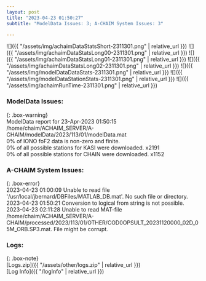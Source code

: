 ```yaml
---
layout: post
title: "2023-04-23 01:50:27"
subtitle: "ModelData Issues: 3; A-CHAIM System Issues: 3"

---
```


![]({{ "/assets/img/achaimDataStatsShort-2311301.png" | relative_url }})
![]({{ "/assets/img/achaimDataStatsLong00-2311301.png" | relative_url }})
![]({{ "/assets/img/achaimDataStatsLong01-2311301.png" | relative_url }})
![]({{ "/assets/img/achaimDataStatsLong02-2311301.png" | relative_url }})
![]({{ "/assets/img/modelDataDataStats-2311301.png" | relative_url }})
![]({{ "/assets/img/modelDataStationStats-2311301.png" | relative_url }})
![]({{ "/assets/img/achaimRunTime-2311301.png" | relative_url }})


### ModelData Issues:  
  
{: .box-warning}  
 ModelData report for 23-Apr-2023 01:50:15   
 /home/chaim/ACHAIM_SERVER/A-CHAIM/modelData/2023/113/01/modelData.mat   
 0% of IONO foF2 data is non-zero and finite.   
 0% of all possible stations for KASI were downloaded. x2191   
 0% of all possible stations for CHAIN were downloaded. x1152   
  
### A-CHAIM System Issues:  
  
{: .box-error}  
2023-04-23 01:00:09 Unable to read file '/usr/local/jbernard/DBFiles/MATLAB_DB.mat'. No such file or directory.  
2023-04-23 01:50:21 Conversion to logical from string is not possible.  
2023-04-23 02:11:28 Unable to read MAT-file /home/chaim/ACHAIM_SERVER/A-CHAIM/processed/2023/113/01/OTHER/COD0OPSULT_20231120000_02D_05M_ORB.SP3.mat. File might be corrupt.  

### Logs:  
  
{: .box-note}  
[Logs.zip]({{ "/assets/other/logs.zip" | relative_url }})  
[Log Info]({{ "/logInfo" | relative_url }})  
